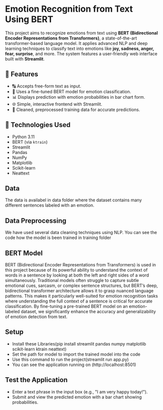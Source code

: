 # Emotion Recognition from Text Using BERT

This project aims to recognize emotions from text using **BERT (Bidirectional Encoder Representations from Transformers)**, a state-of-the-art transformer-based language model. It applies advanced NLP and deep learning techniques to classify text into emotions like **joy, sadness, anger, fear, surprise**, and more. The system features a user-friendly web interface built with **Streamlit**.

## 📌 Features

- 🔠 Accepts free-form text as input.
- 🤖 Uses a fine-tuned BERT model for emotion classification.
- 📊 Displays prediction with emotion probabilities in bar chart form.
- 🌐 Simple, interactive frontend with Streamlit.
- 📁 Cleaned, preprocessed training data for accurate predictions.

## 🧠 Technologies Used

- Python 3.11
- BERT (via `ktrain`)
- Streamlit
- Pandas
- NumPy
- Matplotlib
- Scikit-learn
- Neattext

## Data

The data is availabel in data folder where the dataset contains many different sentences labeled with an emotion.

## Data Preprocessing

We have used several data cleaning techniques using NLP. You can see the code how the model is been trained in training folder

## BERT Model

BERT (Bidirectional Encoder Representations from Transformers) is used in this project because of its powerful ability to understand the context of words in a sentence by looking at both the left and right sides of a word simultaneously. Traditional models often struggle to capture subtle emotional cues, sarcasm, or complex sentence structures, but BERT’s deep, bidirectional transformer architecture allows it to grasp nuanced language patterns. This makes it particularly well-suited for emotion recognition tasks where understanding the full context of a sentence is critical for accurate classification. By fine-tuning a pre-trained BERT model on an emotion-labeled dataset, we significantly enhance the accuracy and generalizability of emotion detection from text.

## Setup

- Install these Libraries(pip install streamlit pandas numpy matplotlib scikit-learn ktrain neattext)
- Set the path for model to import the trained model into the code
- Use this command to run the project(streamlit run app.py)
- You can see the application running on (http://localhost:8501)

## Test the Application

- Enter a text phrase in the input box (e.g., "I am very happy today!").
- Submit and view the predicted emotion with a bar chart showing probabilities.

